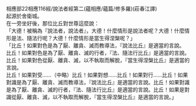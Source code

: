 相應部22相應116經/說法者經第二(蘊相應/蘊篇/修多羅)(莊春江譯)  
起源於舍衛城。  
在一旁坐好後，那位比丘對世尊這麼說：  
「大德！被稱為『說法者，說法者』，大德！什麼情形是說法者呢？大德！什麼情形是法、隨法行呢？大德！什麼情形是當生得涅槃呢？」  
「比丘！如果對色是為了厭、離貪、滅而教導法，『說法比丘』是適當的言說。  
比丘！如果對色是為了厭、離貪、滅的行者，『法、隨法行比丘』是適當的言說。  
比丘！如果對色從厭、離貪、滅，以不執取而解脫，『當生得涅槃比丘』是適當的言說。  
比丘！如果對受……（中略）比丘！如果對想……比丘！如果對行……比丘！如果對識是為了厭、離貪、滅而教導法，『說法比丘』是適當的言說。比丘！如果對識是為了厭、離貪、滅的行者，『法、隨法行比丘』是適當的言說。比丘！如果是對識從厭、離貪、滅，以不執取而解脫，『當生得涅槃比丘』是適當的言說。」  
  
  
